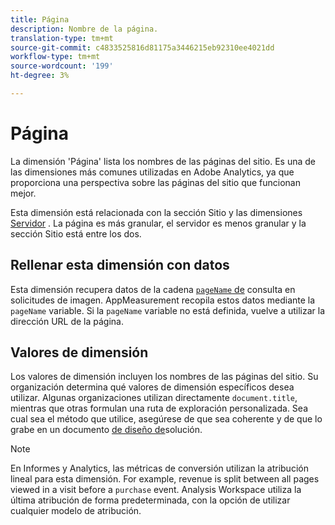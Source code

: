 ```yaml
---
title: Página
description: Nombre de la página.
translation-type: tm+mt
source-git-commit: c4833525816d81175a3446215eb92310ee4021dd
workflow-type: tm+mt
source-wordcount: '199'
ht-degree: 3%

---
```



# Página

La dimensión &#39;Página&#39; lista los nombres de las páginas del sitio. Es una de las dimensiones más comunes utilizadas en Adobe Analytics, ya que proporciona una perspectiva sobre las páginas del sitio que funcionan mejor.

Esta dimensión está relacionada con la sección [](site-section.md) Sitio y las dimensiones [Servidor](server.md) . La página es más granular, el servidor es menos granular y la sección Sitio está entre los dos.

## Rellenar esta dimensión con datos

Esta dimensión recupera datos de la cadena [`pageName` de](/help/implement/validate/query-parameters.md) consulta en solicitudes de imagen. AppMeasurement recopila estos datos mediante la `pageName` variable. Si la `pageName` variable no está definida, vuelve a utilizar la dirección URL de la página.

## Valores de dimensión

Los valores de dimensión incluyen los nombres de las páginas del sitio. Su organización determina qué valores de dimensión específicos desea utilizar. Algunas organizaciones utilizan directamente `document.title`, mientras que otras formulan una ruta de exploración personalizada. Sea cual sea el método que utilice, asegúrese de que sea coherente y de que lo grabe en un documento [de diseño de](/help/implement/prepare/solution-design.md)solución.

>[!NOTE]
>
>En Informes y Analytics, las métricas de conversión utilizan la atribución lineal para esta dimensión. For example, revenue is split between all pages viewed in a visit before a `purchase` event. Analysis Workspace utiliza la última atribución de forma predeterminada, con la opción de utilizar cualquier modelo de atribución.
